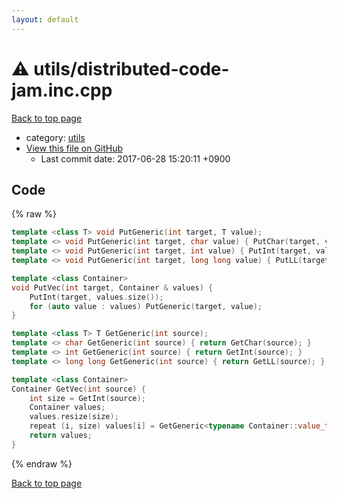 ```yaml
---
layout: default
---
```


<!-- mathjax config similar to math.stackexchange -->
<script type="text/javascript" async
  src="https://cdnjs.cloudflare.com/ajax/libs/mathjax/2.7.5/MathJax.js?config=TeX-MML-AM_CHTML">
</script>
<script type="text/x-mathjax-config">
  MathJax.Hub.Config({
    TeX: { equationNumbers: { autoNumber: "AMS" }},
    tex2jax: {
      inlineMath: [ ['$','$'] ],
      processEscapes: true
    },
    "HTML-CSS": { matchFontHeight: false },
    displayAlign: "left",
    displayIndent: "2em"
  });
</script>

<script type="text/javascript" src="https://cdnjs.cloudflare.com/ajax/libs/jquery/3.4.1/jquery.min.js"></script>
<script src="https://cdn.jsdelivr.net/npm/jquery-balloon-js@1.1.2/jquery.balloon.min.js" integrity="sha256-ZEYs9VrgAeNuPvs15E39OsyOJaIkXEEt10fzxJ20+2I=" crossorigin="anonymous"></script>
<script type="text/javascript" src="../../assets/js/copy-button.js"></script>
<link rel="stylesheet" href="../../assets/css/copy-button.css" />


# :warning: utils/distributed-code-jam.inc.cpp
<a href="../../index.html">Back to top page</a>

* category: <a href="../../index.html#2b3583e6e17721c54496bd04e57a0c15">utils</a>
* <a href="{{ site.github.repository_url }}/blob/master/utils/distributed-code-jam.inc.cpp">View this file on GitHub</a>
    - Last commit date: 2017-06-28 15:20:11 +0900




## Code
{% raw %}
```cpp
template <class T> void PutGeneric(int target, T value);
template <> void PutGeneric(int target, char value) { PutChar(target, value); }
template <> void PutGeneric(int target, int value) { PutInt(target, value); }
template <> void PutGeneric(int target, long long value) { PutLL(target, value); }

template <class Container>
void PutVec(int target, Container & values) {
    PutInt(target, values.size());
    for (auto value : values) PutGeneric(target, value);
}

template <class T> T GetGeneric(int source);
template <> char GetGeneric(int source) { return GetChar(source); }
template <> int GetGeneric(int source) { return GetInt(source); }
template <> long long GetGeneric(int source) { return GetLL(source); }

template <class Container>
Container GetVec(int source) {
    int size = GetInt(source);
    Container values;
    values.resize(size);
    repeat (i, size) values[i] = GetGeneric<typename Container::value_type>(source);
    return values;
}

```
{% endraw %}

<a href="../../index.html">Back to top page</a>

